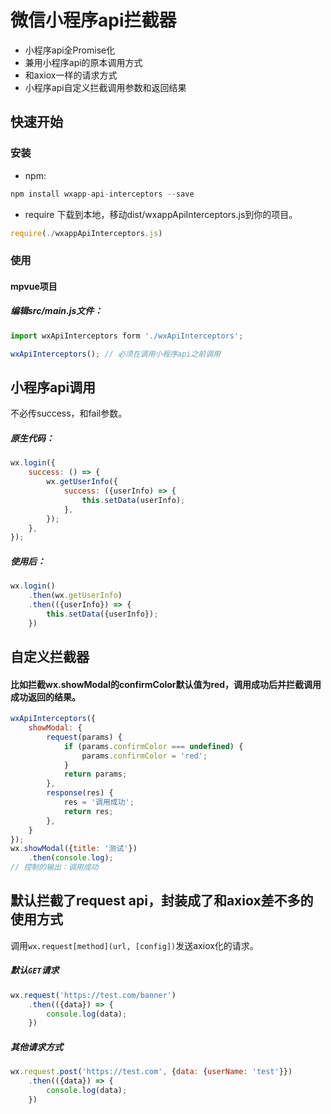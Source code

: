 # 微信小程序api拦截器

- 小程序api全Promise化
- 兼用小程序api的原本调用方式
- 和axiox一样的请求方式
- 小程序api自定义拦截调用参数和返回结果

## 快速开始

### 安装

- npm:
```js
npm install wxapp-api-interceptors --save
```
- require
下载到本地，移动dist/wxappApiInterceptors.js到你的项目。
```js
require(./wxappApiInterceptors.js)
```

### 使用

#### mpvue项目

##### 编辑src/main.js文件：
```js
import wxApiInterceptors form './wxApiInterceptors';

wxApiInterceptors(); // 必须在调用小程序api之前调用
```

## 小程序api调用

不必传success，和fail参数。

##### 原生代码：

```js
wx.login({
    success: () => {
        wx.getUserInfo({
            success: ({userInfo) => {
                this.setData(userInfo);
            },
        });
    },
});
```

##### 使用后：

```js
wx.login()
    .then(wx.getUserInfo)
    .then(({userInfo}) => {
        this.setData({userInfo});
    })
```

## 自定义拦截器

#### 比如拦截wx.showModal的confirmColor默认值为red，调用成功后并拦截调用成功返回的结果。
```js
wxApiInterceptors({
    showModal: {
        request(params) {
            if (params.confirmColor === undefined) {
                params.confirmColor = 'red';
            }
            return params;
        },
        response(res) {
            res = '调用成功';
            return res;
        },
    }
});
wx.showModal({title: '测试'})
    .then(console.log);
// 控制的输出：调用成功
```

## 默认拦截了request api，封装成了和axiox差不多的使用方式

调用`wx.request[method](url, [config])`发送axiox化的请求。

##### 默认`GET`请求

```js
wx.request('https://test.com/banner')
    .then(({data}) => {
        console.log(data);
    })
```

##### 其他请求方式

```js
wx.request.post('https://test.com', {data: {userName: 'test'}})
    .then(({data}) => {
        console.log(data);
    })
```
